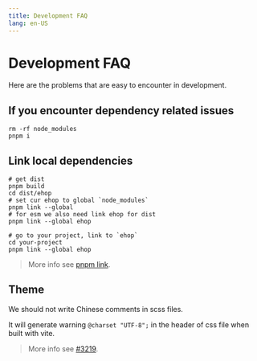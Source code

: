 ```yaml
---
title: Development FAQ
lang: en-US
---
```


# Development FAQ

Here are the problems that are easy to encounter in development.

## If you encounter dependency related issues

```shell
rm -rf node_modules
pnpm i
```

## Link local dependencies

```shell
# get dist
pnpm build
cd dist/ehop
# set cur ehop to global `node_modules`
pnpm link --global
# for esm we also need link ehop for dist
pnpm link --global ehop

# go to your project, link to `ehop`
cd your-project
pnpm link --global ehop
```

> More info see [pnpm link](https://pnpm.io/cli/link).

## Theme

We should not write Chinese comments in scss files.

It will generate warning `@charset "UTF-8";` in the header of css file when built with vite.

> More info see [#3219](https://github.com/ehop/ehop/issues/3219).
